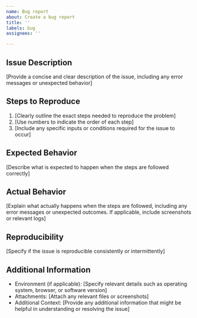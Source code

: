 ```yaml
---
name: Bug report
about: Create a bug report
title: ''
labels: bug
assignees: ''

---
```


## Issue Description
[Provide a concise and clear description of the issue, including any error messages or unexpected behavior]

## Steps to Reproduce
1. [Clearly outline the exact steps needed to reproduce the problem]
2. [Use numbers to indicate the order of each step]
3. [Include any specific inputs or conditions required for the issue to occur]

## Expected Behavior
[Describe what is expected to happen when the steps are followed correctly]

## Actual Behavior
[Explain what actually happens when the steps are followed, including any error messages or unexpected outcomes. If applicable, include screenshots or relevant logs]

## Reproducibility
[Specify if the issue is reproducible consistently or intermittently]

## Additional Information
- Environment (if applicable): [Specify relevant details such as operating system, browser, or software version]
- Attachments: [Attach any relevant files or screenshots]
- Additional Context: [Provide any additional information that might be helpful in understanding or resolving the issue]
